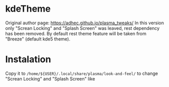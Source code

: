 # kdeTheme

Original author page: https://adhec.github.io/plasma_tweaks/ In this version only "Screan Locking" and "Splash Screen" was leaved, rest dependency has been removed. By default rest theme feature will be taken from "Breeze" (default kde5 theme). 

# Instalation
Copy it to `/home/${USER}/.local/share/plasma/look-and-feel/` to change "Screan Locking" and "Splash Screen" like [](https://www.youtube.com/watch?v=Fv4ryIh0_1M)

